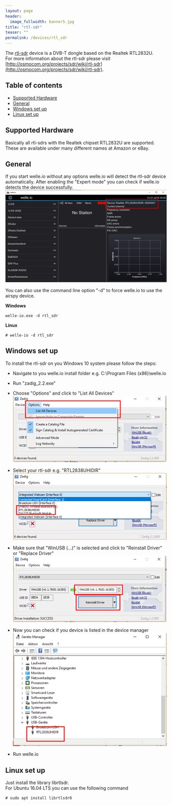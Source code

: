 ```yaml
---
layout: page
header:
  image_fullwidth: banner5.jpg
title: "rtl-sdr"
teaser: ""
permalink: /devices/rtl_sdr
---
```

The [rtl-sdr](http://osmocom.org/projects/sdr/wiki/rtl-sdr) device is a DVB-T dongle based on the Realtek RTL2832U.  
For more information about the rtl-sdr please visit [http://osmocom.org/projects/sdr/wiki/rtl-sdr](http://osmocom.org/projects/sdr/wiki/rtl-sdr).

## Table of contents
* [Supported Hardware](#supported-hardware)
* [General](#general)
* [Windows set up](#windows-set-up)
* [Linux set up](#linux-set-up)

## Supported Hardware
Basically all rtl-sdrs with the Realtek chipset RTL2832U are supported. These are available under many different names at Amazon or eBay.

## General
If you start welle.io without any options welle.io will detect the rtl-sdr device automatically. After enabling the "Expert mode" you can check if welle.io detects the device successfully.
![welle-io-rtlsdr.png](/images/welle-io-rtlsdr.png)

You can also use the command line option "-d" to force welle.io to use the airspy device.

**Windows**
  ```
welle-io.exe -d rtl_sdr
  ```

**Linux**
  ```
# welle-io -d rtl_sdr
  ```


## Windows set up
To install the rtl-sdr on you Windows 10 system please follow the steps:
* Navigate to you welle.io install folder e.g. C:\Program Files (x86)\welle.io
* Run "zadig_2.2.exe"
* Choose "Options" and click to "List All Devices"
![Zadig_List_All.png](/images/Zadig_List_All.png)

* Select your rtl-sdr e.g. "RTL2838UHIDIR"
![Zadig_Select_SDR.png](/images/Zadig_Select_SDR.png)

* Make sure that "WinUSB (...)" is selected and click to "Reinstall Driver" or "Replace Driver"
![Zadig_Install_Driver.png](/images/Zadig_Install_Driver.png)

* Now you can check if you device is listed in the device manager
![Zadig_Device_Manager.png](/images/Zadig_Device_Manager.png)

* Run welle.io

## Linux set up
Just install the library librtlsdr.  
For Ubuntu 16.04 LTS you can use the following command
  ```
# sudo apt install librtlsdr0 
  ```

